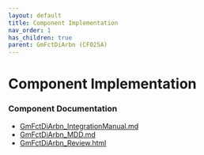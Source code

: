 ```yaml
---
layout: default
title: Component Implementation
nav_order: 1
has_children: true
parent: GmFctDiArbn (CF025A)
---
```

# Component Implementation
### Component Documentation

- [GmFctDiArbn_IntegrationManual.md](doc/GmFctDiArbn_IntegrationManual.md)
- [GmFctDiArbn_MDD.md](doc/GmFctDiArbn_MDD.md)
- [GmFctDiArbn_Review.html](doc/GmFctDiArbn_Review.html)

